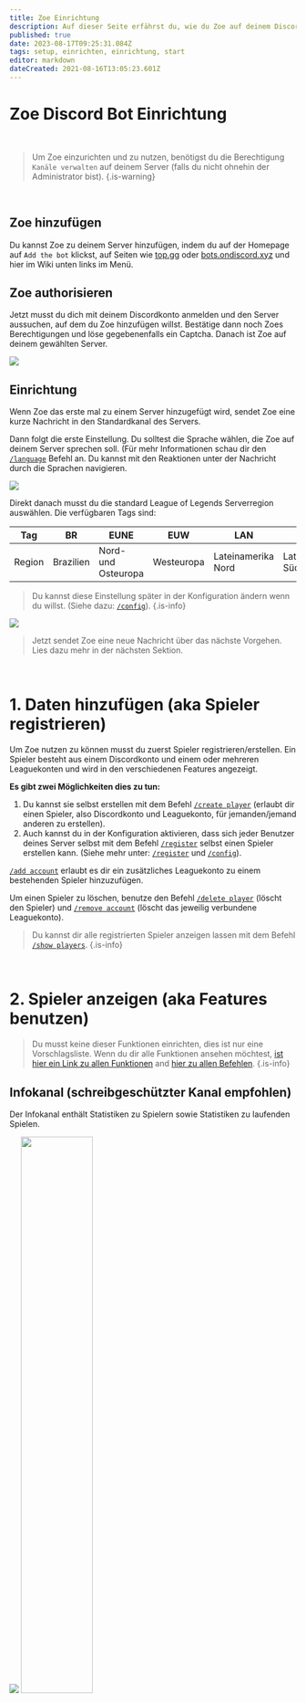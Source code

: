 ```yaml
---
title: Zoe Einrichtung
description: Auf dieser Seite erfährst du, wie du Zoe auf deinem Discord-Server einrichten kannst.
published: true
date: 2023-08-17T09:25:31.084Z
tags: setup, einrichten, einrichtung, start
editor: markdown
dateCreated: 2021-08-16T13:05:23.601Z
---
```


# Zoe Discord Bot Einrichtung

<br>

> Um Zoe einzurichten und zu nutzen, benötigst du die Berechtigung `Kanäle verwalten` auf deinem Server (falls du nicht ohnehin der Administrator bist).
{.is-warning}

<br>


## Zoe hinzufügen

Du kannst Zoe zu deinem Server hinzufügen, indem du auf der Homepage auf `Add the bot` klickst, auf Seiten wie [top.gg](https://top.gg/de/bot/550737379460382752) oder [bots.ondiscord.xyz](https://bots.ondiscord.xyz/bots/550737379460382752) und hier im Wiki unten links im Menü.
<br>
  
## Zoe authorisieren

Jetzt musst du dich mit deinem Discordkonto anmelden und den Server aussuchen, auf dem du Zoe hinzufügen willst. Bestätige dann noch Zoes Berechtigungen und löse gegebenenfalls ein Captcha. Danach ist Zoe auf deinem gewählten Server.

![](/new_setup1-3.png)

## Einrichtung

Wenn Zoe das erste mal zu einem Server hinzugefügt wird, sendet Zoe eine kurze Nachricht in den Standardkanal des Servers.

Dann folgt die erste Einstellung. Du solltest die Sprache wählen, die Zoe auf deinem Server sprechen soll. (Für mehr Informationen schau dir den [`/language`](/en/commands/important/language) Befehl an. Du kannst mit den Reaktionen unter der Nachricht durch die Sprachen navigieren.

![](/new_setup5.png)

Direkt danach musst du die standard League of Legends Serverregion auswählen. Die verfügbaren Tags sind:

| Tag | BR  | EUNE | EUW | LAN | LAS | NA  | OCE | RU  | TR  | JP  | KR  | PH  | SG  | TW  | TH  | VN  |
| --- | --- | --- | --- | --- | --- | --- | --- | --- | --- | --- | --- | --- | --- | --- | --- | --- |
| Region | Brazilien | Nord- und Osteuropa | Westeuropa | Lateinamerika Nord | Lateinamerika Süd | Nordamerika | Ozeanien | Russland | Türkei | Japan | Republik Korea | Die Philippinen | Singapur, Malaysia & Indonesien | Taiwan, Hongkong & Macao | Thailand | Vietnam |

> Du kannst diese Einstellung später in der Konfiguration ändern wenn du willst. (Siehe dazu: [`/config`](/en/commands/important/config)).
>{.is-info}
  
![](/new_setup4.png)

> Jetzt sendet Zoe eine neue Nachricht über das nächste Vorgehen. Lies dazu mehr in der nächsten Sektion.

<br>

# 1\. Daten hinzufügen (aka Spieler registrieren)

Um Zoe nutzen zu können musst du zuerst Spieler registrieren/erstellen. Ein Spieler besteht aus einem Discordkonto und einem oder mehreren Leaguekonten und wird in den verschiedenen Features angezeigt.

**Es gibt zwei Möglichkeiten dies zu tun:**

1.  Du kannst sie selbst erstellen mit dem Befehl [`/create player`](/en/commands/create/player) (erlaubt dir einen Spieler, also Discordkonto und Leaguekonto, für jemanden/jemand anderen zu erstellen).
2.  Auch kannst du in der Konfiguration aktivieren, dass sich jeder Benutzer deines Server selbst mit dem Befehl [`/register`](https://wiki.zoe-discord-bot.ch/en/commands/important/register) selbst einen Spieler erstellen kann. (Siehe mehr unter: [`/register`](https://wiki.zoe-discord-bot.ch/en/commands/important/register) und [`/config`](https://wiki.zoe-discord-bot.ch/en/commands/important/config)).

[`/add account`](/en/commands/add/account) erlaubt es dir ein zusätzliches Leaguekonto zu einem bestehenden Spieler hinzuzufügen.

Um einen Spieler zu löschen, benutze den Befehl [`/delete player`](/en/commands/delete/player) (löscht den Spieler) und [`/remove account`](/en/commands/remove/account) (löscht das jeweilig verbundene Leaguekonto).

> Du kannst dir alle registrierten Spieler anzeigen lassen mit dem Befehl [`/show players`](/en/commands/important/show-players).
>{.is-info}

<br>
  
# 2\. Spieler anzeigen (aka Features benutzen)
>Du musst keine dieser Funktionen einrichten, dies ist nur eine Vorschlagsliste. Wenn du dir alle Funktionen ansehen möchtest, [ist hier ein Link zu allen Funktionen](/en/features) and [hier zu allen Befehlen](/en/commands/).
>{.is-info}

## Infokanal (schreibgeschützter Kanal empfohlen)

Der Infokanal enthält Statistiken zu Spielern sowie Statistiken zu laufenden Spielen.

![](/new_infopanel.png)
<img src="/new_gamecard.png" width="50%" />

> Für mehr Informationen zum Infokanal klicke [HIER](/en/features/infoChannel).
  >{.is-info}

<br>
  
## Rangkanal (schreibgeschützter Kanal empfohlen)

Der Rangkanal ist der Kanal, in dem nach jedem Ranglistenspiel der registrierten Spieler eine Nachricht verschickt wird. Diese Nachrichten enthalten die Anzahl der gewonnenen oder verlorenen LP und einige Statistiken über die Leistung des Spielers im Spiel wie KDA, Dauer des Spiels und Itembuild.
![](/new_rankchannel_message.png)

>Für mehr Informationen zum Rangkanal klicke [HIER](/en/features/rankChannel).
  >{.is-info}

<br>
  
## Clashkanal

Dieser Kanal sendet Statistiken über ein Konto in Bezug auf Clash. Er enthält Pläne für zukünftige Kämpfe in deiner Zeitzone sowie Statistiken über dein Team. Du kannst auch eine detaillierte Analyse des gegnerischen Teams mit Bannempfehlungen durchführen.

![](/new_statsteamanalysis.png)

> Für mehr Informationen zum Clashkanal klicke [HIER](/en/features/clashChannel).
  >{.is-info}

<br>
  
## Leaderboards (ein eigener Kanal mit mehreren Leaderboards wird empfohlen)

Mit dieser Funktion kannst du Leaderboards erstellen, die automatisch aktualisiert werden. Es stehen dir mehrere Arten zur Verfügung:

- Gesamtmeisterschaftspunkte
- **Meisterschaftspunkte auf einem Champion**
- Rang in einer Warteschlange (Solo/DuoQ, Flex, etc.)
- Bester Rang in der allen Warteschlange
- Durchschnittliche KDA
- Durchschnittliche KDA auf einem Champion
- Bester Champion ("OTP")
- Account-Level

![](/new_leaderboard_mastery_points_champion.png)

> Für mehr Informationen zu Leaderboards klicke [HIER](/en/features/leaderboards).
  >{.is-info}

<br>
  
## Automatisierte Discord-Rollen nach League-Rang

Du kannst mit Zoe ganz einfach ein automatisches Rollensystem einrichten. Die Rollen werden regelmäßig automatisch aktualisiert. Die Premium-Version dieses Features bietet mehr Optionen (Filter nach Serverregion, Anzeige jeder Division, volle Kontrolle über jede Rolle und mehr).

![](/improved_rankroles_5.png)

Sobald deine Rollen korrekt eingerichtet sind, werden sie automatisch aktualisiert, sobald ein Spiel über die Discord-Präsenz der registrierten Spieler erkannt wird, mindestens jedoch einmal pro Stunde. Du kannst deinen Server auch mit dem Befehl [`/refresh`](/en/commands/important/refresh) aktualisieren.

> Für mehr Informationen zu Rangrollen klicke [HIER](/en/features/rankroles).
  >{.is-info}

<br>  

# 3\. Anpassung der Features (denn jeder Server ist anders)

> Um Zoe und seine verschiedenen Einstellungen zu verwalten, verwenden diesen Befehl: [`/config`](/en/commands/important/config). 
 Lese hier alles über die Konfiguration: [**Konfiguration**](/en/Zoe-Configuration/).
>{.is-info}

<br>
  
# 4\. Wir machen immer weiter

Zoe hat viele weitere Funktionen. Du kannst dir alle Befehle ansehen, wenn du [HIER](http://wiki.zoe-discord-bot.ch/en/commands) klickst.

Ein Beispiel wäre [`/stats profile`](/en/commands/stats/profile), dass es dir erlaubt ein Profil eines Spielers anzusehen.

![](/new_statsprofile.png)

<br>
  
# Einrichtung - Schlusswort

> Zoe ist ein aktiv entwickelter Bot, der ein ⭐Premium-Abonnement⭐ zur Unterstützung seiner Entwicklung anbietet. Dieses Abonnement bietet einige zusätzliche Optionen, ist aber bei weitem nicht obligatorisch. 
Für weitere Informationen: [Abonnement Wikiseite](https://wiki.zoe-discord-bot.ch/en/support), [Boosting](https://wiki.zoe-discord-bot.ch/en/Zoe-Points-And-Boosting), [`/subscription`](/en/commands/important/subscription) & [`/boost`](/en/commands/important/boost)
  

> Wenn du die Liste mit allen Befehlen sehen willst: [`/help`](/en/commands/important/help) oder klicke [HIER](/en/commands/).
> Wenn du Fragen oder Anregungen hast oder Hilfe brauchst, komm bitte hierher: [https://discord.gg/whc5PrC](https://discord.gg/whc5PrC)   
> *Führen den Befehl aus, um die Hilfemeldung für die Einrichtung zu lesen:* [`/setup`](/en/commands/important/setup)
  >{.is-info}